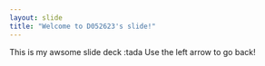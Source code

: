 ```yaml
---
layout: slide
title: "Welcome to D052623's slide!"
---
```

This is my awsome slide deck :tada
Use the left arrow to go back!

